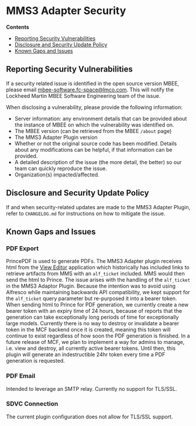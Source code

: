 # MMS3 Adapter Security

**Contents**
- [Reporting Security Vulnerabilities](#reporting-security-vulnerabilities)
- [Disclosure and Security Update Policy](#disclosure-and-security-update-policy)
- [Known Gaps and Issues](#known-gaps-and-issues)

## Reporting Security Vulnerabilities
If a security related  issue is identified in the open source version MBEE,
please email
[mbee-software.fc-space@lmco.com](mailto:mbee-software.fc-space@lmco.com).
This will notify the Lockheed Martin MBEE Software Engineering team of the
issue.

When disclosing a vulnerability, please provide the following information:

- Server information: any environment details that can be provided about the 
instance of MBEE on which the vulnerability was identified on.
- The MBEE version (can be retrieved from the MBEE `/about` page)
- The MMS3 Adapter Plugin version
- Whether or not the original source code has been modified. Details about any modifications
can be helpful, if that information can be provided.
- A detailed description of the issue (the more detail, the better) so our team
can quickly reproduce the issue.
- Organization(s) impacted/affected.

## Disclosure and Security Update Policy
If and when security-related updates are made to the MMS3 Adapter Plugin, refer 
to `CHANGELOG.md` for instructions on how to mitigate the issue.

## Known Gaps and Issues

### PDF Export
PrincePDF is used to generate PDFs. The MMS3 Adapter plugin
receives html from the [View Editor](https://github.com/Open-MBEE/ve) application which
historically has included links to retrieve artifacts from MMS with an `alf_ticket` included. 
MMS would then send the html to Prince.  The issue arises with the handling of the `alf_ticket` in the MMS3
Adaptor Plugin.  Because the intention was to avoid using Alfresco while maintaining
backwards API compatibility, we kept support for the `alf_ticket` query parameter but
re-purposed it into a bearer token.  When sending html to Prince for PDF generation,
we currently create a new bearer token with an expiry time of 24 hours, because of
reports that the generation can take exceptionally long periods of time for
exceptionally large models.  Currently there is no way to destroy or invalidate
a bearer token in the MCF backend once it is created, meaning this token will
continue to exist regardless of how soon the PDF generation is finished.  In a
future release of MCF, we plan to implement a way for admins to manage, i.e. view
and destroy, all currently active bearer tokens.  Until then, this plugin will
generate an indestructible 24hr token every time a PDF generation is requested.

### PDF Email 
Intended to leverage an SMTP relay. Currently no support for TLS/SSL.

### SDVC Connection
The current plugin configuration does not allow for TLS/SSL support.
